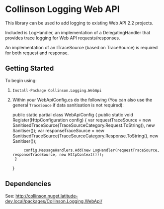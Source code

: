 Collinson Logging Web API
=========================

This library can be used to add logging to existing Web API 2.2 projects. 

Included is LogHandler, an implementation of a DelegatingHandler that provides trace logging for Web API requests/responses.

An implementation of an ITraceSource (based on TraceSource) is required for both request and response.

Getting Started
---------------

To begin using:

1. `Install-Package Collinson.Logging.WebApi`
2. Within your WebApiConfig.cs do the following (You can also use the general `TraceSouce` if data sanitisation is not required):

    public static partial class WebApiConfig
    {
    	public static void Register(HttpConfiguration config)
    	{
			var requestTraceSource = new SanitisedTraceSource(TraceSourceCategory.Request.ToString(), new Sanitiser());
    		var responseTraceSource = new SanitisedTraceSource(TraceSourceCategory.Response.ToString(), new Sanitiser());
				
    		config.MessageHandlers.Add(new LogHandler(requestTraceSource, responseTraceSource, new HttpContext()));	
    	}
    }

Dependencies
------------

See: http://collinson.nuget.latitude-dev.local/packages/Collinson.Logging.WebApi/
